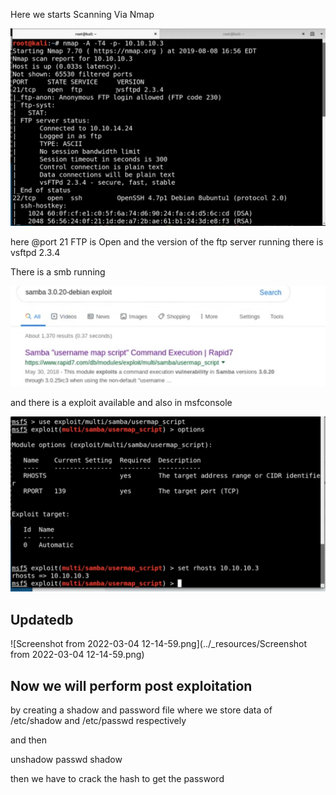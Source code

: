Here we starts Scanning Via Nmap

![Screenshot from 2022-03-04 12-11-32.png](https://github.com/ayushrajrocky/HTB/raw/main/a4b14a2180354602aaeb584352b50166.png)

here @port 21 FTP is Open and the version of the ftp server running there is vsftpd 2.3.4

There is a smb running

![Screenshot from 2022-03-04 12-11-32.png](https://github.com/ayushrajrocky/HTB/raw/main/72cc026d34f04e179c0c5d2bec607d41.png)

and there is a exploit available and also in msfconsole

![Screenshot from 2022-03-04 12-12-40.png](https://github.com/ayushrajrocky/HTB/raw/main/af091f3760334f81be71f2cba635c7b4.png)

## Updatedb

![Screenshot from 2022-03-04 12-14-59.png](../_resources/Screenshot from 2022-03-04 12-14-59.png)

## Now we will perform post exploitation 

by creating a shadow and password file where we store data of /etc/shadow and /etc/passwd respectively 

and then 

unshadow passwd shadow

then we have to crack the hash to get the password

